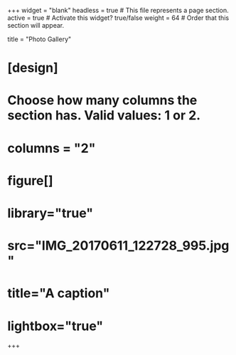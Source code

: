 +++
widget = "blank"
headless = true  # This file represents a page section.
active = true  # Activate this widget? true/false
weight = 64  # Order that this section will appear.

title = "Photo Gallery"


# [design]
  # Choose how many columns the section has. Valid values: 1 or 2.
  # columns = "2"


# figure[]
# library="true" 
# src="IMG_20170611_122728_995.jpg" 
# title="A caption" 
# lightbox="true"

+++